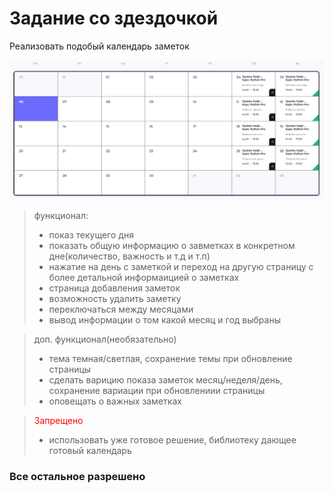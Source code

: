 # Задание со здездочкой

Реализовать подобый календарь заметок

![img.png](assets/img.png)

> функционал:
> + показ текущего дня
> + показать общую информацию о завметках в конкретном дне(количество, важность и т.д и т.п)
> + нажатие на день с заметкой и переход на другую страницу с более детальной информаицией о заметках
> + страница добавления заметок
> + возможность удалить заметку
> + переключаться между месяцами
> + вывод информации о том какой месяц и год выбраны

> доп. функционал(необязательно)
> - тема темная/светлая, сохранение темы при обновление страницы
> - сделать варицию показа заметок месяц/неделя/день, сохранение вариации при обновлениии страницы
> - оповещать о важных заметках


> <span style="color: red;">Запрещено</span>
> - использовать уже готовое решение, библиотеку дающее готовый календарь

### Все остальное разрешено